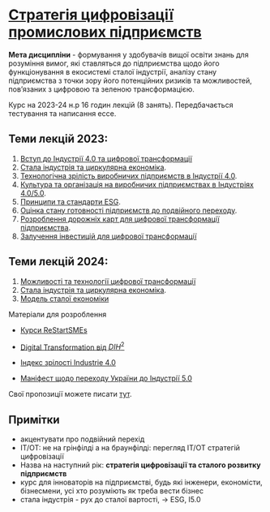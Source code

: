 # [Стратегія цифровізації промислових підприємств](https://pupenasan.github.io/digitalntransform/) 
**Мета дисципліни** - формування у здобувачів вищої освіти знань для розуміння вимог, які ставляться до підприємства щодо його функціонування в екосистемі сталої індустрії, аналізу стану підприємства з точки зору його потенційних ризиків та можливостей, повʼязаних з цифровою та зеленою трансформацією.

Курс на 2023-24 н.р 16 годин лекцій (8 занять). Передбачається тестування та написання ессе. 

## Теми лекцій 2023:

1. [Вступ до Індустрії 4.0 та цифрової трансформації](1.md) 
2. [Стала індустрія та циркулярна економіка](2.md). 
3. [Технологічна зрілість виробничих підприємств в Індустрії 4.0](3.md). 
4. [Культура та організація на виробничих підприємствах в Індустріях 4.0/5.0](4.md).
5. [Принципи та стандарти ESG](5.md). 
6. [Оцінка стану готовності підприємств до подвійного переходу](6.md). 
7. [Розроблення дорожніх карт для цифрової трансформації підприємства](7.md).
8. [Залучення інвестицій для цифрової трансформації](8.md) 

## Теми лекцій 2024:

1) [Можливості та технології цифрової трансформації](1_2024.md)
2) [Стала індустрія та циркулярна економіка](2_2024.md). 
3) [Модель сталої економіки](3_2024.md)

Матеріали для розроблення

- [Курси ReStartSMEs](https://mooc.restartsmes.eu/)
- [Digital Transformation від $DIH^2$](https://dih-squared.mooc.ramp.eu/courses/course-v1:DIH2+DIH2_907+2022/course/)
- [Індекс зрілості Industrie 4.0](https://github.com/pupenasan/dt/blob/main/articles/MatInd_2020.md)

- [Маніфест щодо переходу України до Індустрії 5.0](https://www.clusters.org.ua/blog-single/manifest-perehid-ua-industry5-0/)

Свої пропозиції можете писати [тут](https://github.com/pupenasan/digitalntransform/issues). 

## Примітки

- акцентувати про подвійний перехід
- ІТ/OT: не на грінфілді а на браунфілді: перегляд ІТ/OT стратегій цифровізації
- Назва на наступний рік: **стратегія цифровізації та сталого розвитку підприємств**
- курс для інноваторів на підприємстві, будь які інженери, економісти, бізнесмени, усі хто розуміють як треба вести бізнес
- стала індустрія - рух до сталої вартості, -> ESG, I5.0 
